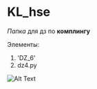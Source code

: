 # KL_hse
*Папка* для дз по **комплингу**

Элементы:
  1. 'DZ_6'
  2. dz4.py

![Alt Text](https://simple-fauna.ru/wp-content/uploads/2015/10/bolshaya-panda-vneshnij-vid.jpg)
